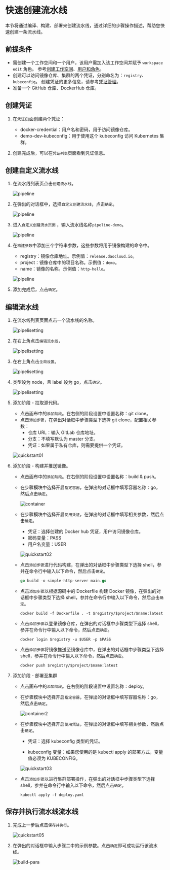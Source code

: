 # 快速创建流水线

本节将通过编译、构建、部署来创建流水线，通过详细的步骤操作描述，帮助您快速创建一条流水线。

## 前提条件

- 需创建一个工作空间和一个用户，该用户需加入该工作空间并赋予 `workspace edit` 角色。
  参考[创建工作空间](../../ghippo/user-guide/workspace/workspace.md)、[用户和角色](../../ghippo/user-guide/access-control/user.md)。
- 创建可以访问镜像仓库、集群的两个凭证，分别命名为：`registry`、`kubeconfig`。
  创建凭证的更多信息，请参考[凭证管理](../user-guide/pipeline/credential.md)。
- 准备一个 GitHub 仓库、DockerHub 仓库。

## 创建凭证

1. 在`凭证`页面创建两个凭证：

    - docker-credential：用户名和密码，用于访问镜像仓库。
    - demo-dev-kubeconfig：用于使用这个 kubeconfig 访问 Kubernetes 集群。

2. 创建完成后，可以在`凭证列表`页面看到凭证信息。

## 创建自定义流水线

1. 在流水线列表页点击`创建流水线`。

    ![pipeline](https://docs.daocloud.io/daocloud-docs-images/docs/amamba/images/pipelin01.png)

2. 在弹出的对话框中，选择`自定义创建流水线`，点击`确定`。

    ![pipeline](https://docs.daocloud.io/daocloud-docs-images/docs/amamba/images/pipelin02.png)

3. 进入`自定义创建流水页面` ，输入流水线名称`pipeline-demo`。

    ![pipeline](https://docs.daocloud.io/daocloud-docs-images/docs/amamba/images/pipelin03.png)

4. 在`构建参数`中添加三个字符串参数，这些参数将用于镜像构建的命令中。

    - registry：镜像仓库地址。示例值：`release.daocloud.io`。
    - project：镜像仓库中的项目名称。示例值：`demo`。
    - name：镜像的名称。示例值：`http-hello`。

    ![pipeline](https://docs.daocloud.io/daocloud-docs-images/docs/amamba/images/pipelin04.png)

5. 添加完成后，点击`确定`。

## 编辑流水线

1. 在流水线列表页面点击一个流水线的名称。

    ![pipelisetting](https://docs.daocloud.io/daocloud-docs-images/docs/amamba/images/editpipe01.png)

2. 在右上角点击`编辑流水线`，

    ![pipelisetting](https://docs.daocloud.io/daocloud-docs-images/docs/amamba/images/editpipe02.png)

3. 在右上角点击`全局设置`。

    ![pipelisetting](https://docs.daocloud.io/daocloud-docs-images/docs/amamba/images/editpipe03.png)

4. 类型设为 node，且 label 设为 go，点击`确定`。

    ![pipelisetting](https://docs.daocloud.io/daocloud-docs-images/docs/amamba/images/editpipe04.png)

5. 添加阶段 - 拉取源代码。

    - 点击画布中的`添加阶段`。在右侧的阶段设置中设置名称：git clone。
    - 点击`添加步骤`，在弹出对话框中步骤类型下选择 git clone，配置相关参数：
        - 仓库 URL：输入 GitLab 仓库地址。
        - 分支：不填写默认为 master 分支。
        - 凭证：如果属于私有仓库，则需要提供一个凭证。

    ![quickstart01](https://docs.daocloud.io/daocloud-docs-images/docs/amamba/images/quickstart01.png)

6. 添加阶段 - 构建并推送镜像。

    - 点击画布中的`添加阶段`。在右侧的阶段设置中设置名称：build & push。

    - 在步骤模块中选择开启`指定容器`，在弹出的对话框中填写容器名称：go，然后点击`确定`。

        ![container](https://docs.daocloud.io/daocloud-docs-images/docs/amamba/images/container.png)

    - 在步骤模块中选择开启`使用凭证`，在弹出的对话框中填写相关参数，然后点击`确定`。

        - 凭证：选择创建的 Docker hub 凭证，用户访问镜像仓库。
        - 密码变量：PASS
        - 用户名变量：USER

        ![quickstart02](https://docs.daocloud.io/daocloud-docs-images/docs/amamba/images/quickstart02.png)

    - 点击`添加步骤`进行代码构建，在弹出的对话框中步骤类型下选择 shell，参并在命令行中输入以下命令，然后点击`确定`。

        ```go
        go build -o simple-http-server main.go
        ```

    - 点击`添加步骤`以根据源码中的 Dockerfile 构建 Docker 镜像，在弹出的对话框中步骤类型下选择 shell，参并在命令行中输入以下命令，然后点击`确定`。

        ```docker
        docker build -f Dockerfile . -t $registry/$project/$name:latest
        ```

    - 点击`添加步骤`以登录镜像仓库，在弹出的对话框中步骤类型下选择 shell，参并在命令行中输入以下命令，然后点击`确定`。

        ```docker
        docker login $registry -u $USER -p $PASS
        ```

    - 点击`添加步骤`将镜像推送至镜像仓库中，在弹出的对话框中步骤类型下选择 shell，参并在命令行中输入以下命令，然后点击`确定`。

        ```docker
        docker push $registry/$project/$name:latest
        ```

7. 添加阶段 - 部署至集群

    - 点击画布中的`添加阶段`。在右侧的阶段设置中设置名称：deploy。

    - 在步骤模块中选择开启`指定容器`，在弹出的对话框中填写容器名称：go，然后点击`确定`。

        ![container2](https://docs.daocloud.io/daocloud-docs-images/docs/amamba/images/container2.png)

    - 在步骤模块中选择开启`使用凭证`，在弹出的对话框中填写相关参数，然后点击`确定`。

        - 凭证：选择 kubeconfig 类型的凭证。

        - kubeconfig 变量：如果您使用的是 kubectl apply 的部署方式，变量值必须为 KUBECONFIG。

        ![quickstart03](https://docs.daocloud.io/daocloud-docs-images/docs/amamba/images/quickstart03.png)

    - 点击`添加步骤`以进行集群部署操作，在弹出的对话框中步骤类型下选择 shell，参并在命令行中输入以下命令，然后点击`确定`。

        ```shell
        kubectl apply -f deploy.yaml
        ```

## 保存并执行流水线流水线

1. 完成上一步后点击`保存并执行`。

    ![quickstart05](https://docs.daocloud.io/daocloud-docs-images/docs/amamba/images/quickstart05.png)

2. 在弹出的对话框中输入步骤二中的示例参数。点击`确定`即可成功运行该流水线。

    ![build-para](https://docs.daocloud.io/daocloud-docs-images/docs/amamba/images/build-para.png)
